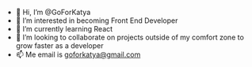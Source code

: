 - 👋 Hi, I’m @GoForKatya
- 👀 I’m interested in becoming Front End Developer
- 🌱 I’m currently learning React
- 💞️ I’m looking to collaborate on projects outside of my comfort zone to grow faster as a developer
- 📫 Me email is goforkatya@gmail.com

<!---
GoForKatya/GoForKatya is a ✨ special ✨ repository because its `README.md` (this file) appears on your GitHub profile.
You can click the Preview link to take a look at your changes.
--->
